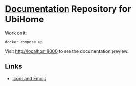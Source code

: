 # [Documentation](https://ubihome.github.io/) Repository for UbiHome

Work on it:

```bash
docker compose up
```

Visit [http://localhost:8000](http://localhost:8000) to see the documentation preview.

## Links

- [Icons and Emojis](https://squidfunk.github.io/mkdocs-material/reference/icons-emojis/)
